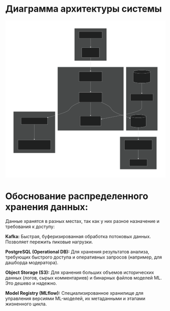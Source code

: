 # Диаграмма архитектуры системы

![alt text](../images/system_architecture.svg)

# **Обоснование распределенного хранения данных:**

Данные хранятся в разных местах, так как у них разное назначение и требования к доступу:

**Kafka:** Быстрая, буферизированная обработка потоковых данных. Позволяет пережить пиковые нагрузки.

**PostgreSQL (Operational DB):** Для хранения результатов анализа, требующих быстрого доступа и оперативных запросов (например, для дашборда модератора).

**Object Storage (S3):** Для хранения больших объемов исторических данных (логов, сырых комментариев) и бинарных файлов моделей ML. Это дешево и надежно.

**Model Registry (MLflow):** Специализированное хранилище для управления версиями ML-моделей, их метаданными и этапами жизненного цикла.
